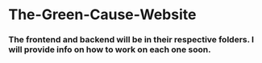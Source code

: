 # The-Green-Cause-Website
### The frontend and backend will be in their respective folders. I will provide info on how to work on each one soon.
